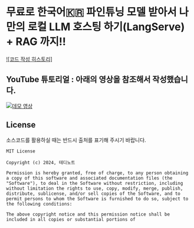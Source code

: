 
# 무료로 한국어🇰🇷 파인튜닝 모델 받아서 나만의 로컬 LLM 호스팅 하기(LangServe) + RAG 까지!!
[![코드 작성 히스토리]](https://normalstory.tistory.com/entry/LangChain-%ED%85%8C%EB%94%94%EB%85%B8%ED%8A%B8-%EB%94%B0%EB%9D%BC%ED%95%98%EA%B8%B0-LangServe%EC%88%98%EC%A0%95%EB%B3%B8)




## YouTube 튜토리얼 : 아래의 영상을 참조해서 작성했습니다. 
[![데모 영상](https://img.youtube.com/vi/VkcaigvTrug/0.jpg)](https://youtu.be/VkcaigvTrug)

## License
소스코드를 활용하실 때는 반드시 출처를 표기해 주시기 바랍니다.
```
MIT License

Copyright (c) 2024, 테디노트

Permission is hereby granted, free of charge, to any person obtaining a copy of this software and associated documentation files (the "Software"), to deal in the Software without restriction, including without limitation the rights to use, copy, modify, merge, publish, distribute, sublicense, and/or sell copies of the Software, and to permit persons to whom the Software is furnished to do so, subject to the following conditions:

The above copyright notice and this permission notice shall be included in all copies or substantial portions of
